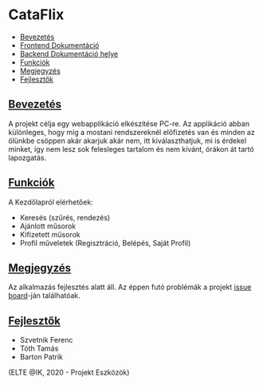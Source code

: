 # CataFlix

* [Bevezetés](README.md#intro)
* [Frontend Dokumentáció](https://github.com/Stalidald/Cataflix/blob/master/CataflixFrontEnd/README.md)
* [Backend Dokumentáció helye](https://github.com/Stalidald/Cataflix/tree/master/CataflixBackEnd/README.md)
* [Funkciók](README.md#features)
* [Megjegyzés](README.md#notification)
* [Fejlesztők](README.md#developers)

## [Bevezetés](#intro)

A projekt célja egy webapplikáció elkészítése PC-re. Az applikáció abban különleges, hogy míg a mostani rendszereknél előfizetés van és minden az ölünkbe csöppen akár akarjuk akár nem, itt kiválaszthatjuk, mi is érdekel minket, így nem lesz sok felesleges tartalom és nem kívánt, órákon át tartó lapozgatás.


## [Funkciók](#features)

A Kezdőlapról elérhetőek: 
* Keresés (szűrés, rendezés)
* Ajánlott műsorok
* Kifizetett műsorok
* Profil műveletek (Regisztráció, Belépés, Saját Profil)

## [Megjegyzés](#notification)

Az alkalmazás fejlesztés alatt áll. Az éppen futó problémák a projekt [issue board](https://github.com/Stalidald/Cataflix/issues)-ján találhatóak.

## [Fejlesztők](#developers)

* Szvetnik Ferenc
* Tóth Tamás
* Barton Patrik

(ELTE @IK, 2020 - Projekt Eszközök)
